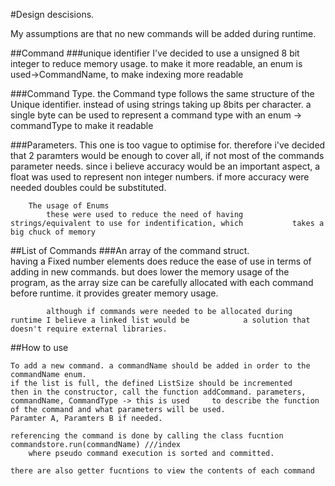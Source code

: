#Design descisions.

My assumptions are that no new commands will be added during runtime.

##Command
###unique identifier 
			I've decided to use a unsigned 8 bit integer to reduce memory usage. 
			to make it more readable, an enum is used->CommandName, to make indexing more readable

###Command Type.
			the Command type follows the same structure of the Unique identifier.
			instead of using strings taking up 8bits per character. a single byte can be used to represent
			a command type with an enum -> commandType to make it readable
		
###Parameters.
			This one is too vague to optimise for. therefore i've decided that 2 paramters would be enough
			to cover all, if not most of the commands parameter needs.
			since i believe accuracy would be an important aspect, a float was used to represent non integer			numbers. if more accuracy were needed doubles could be substituted.

			
		The usage of Enums
			these were used to reduce the need of having strings/equivalent to use for indentification, which 			takes a big chuck of memory

##List of Commands
###An array of the command struct.	
			having a Fixed number elements does reduce the ease of use in terms of adding in new commands.
			but does lower the memory usage of the program, as the array size can be carefully allocated 
			with each command before runtime. it provides greater memory usage.
	
			although if commands were needed to be allocated during runtime I believe a linked list would be 			a solution that doesn't require external libraries.

##How to use 
	
	To add a new command. a commandName should be added in order to the commandName enum.
	if the list is full, the defined ListSize should be incremented 
	then in the constructor, call the function addCommand. parameters, commandName, CommandType -> this is used 	to describe the function of the command and what parameters will be used.
	Paramter A, Paramters B if needed. 

	referencing the command is done by calling the class fucntion commandstore.run(commandName) ///index
		where pseudo command execution is sorted and committed.

	there are also getter fucntions to view the contents of each command
